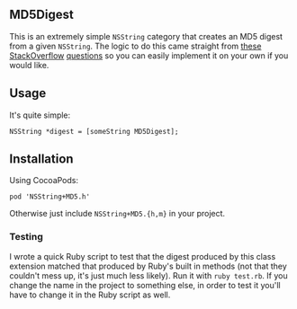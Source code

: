 ## MD5Digest

This is an extremely simple `NSString` category that creates an MD5 digest from a given `NSString`. The logic to do this came straight from [these](http://stackoverflow.com/questions/652300/using-md5-hash-on-a-string-in-cocoa) [StackOverflow](http://stackoverflow.com/questions/2018550/how-do-i-create-an-md5-hash-of-a-string-in-cocoa) [questions](http://stackoverflow.com/questions/1524604/md5-algorithm-in-objective-c) so you can easily implement it on your own if you would like.

## Usage

It's quite simple:

```
NSString *digest = [someString MD5Digest];
```

## Installation

Using CocoaPods:

```
pod 'NSString+MD5.h'
```

Otherwise just include `NSString+MD5.{h,m}` in your project.


### Testing

I wrote a quick Ruby script to test that the digest produced by this class extension matched that produced by Ruby's built in methods (not that they couldn't mess up, it's just much less likely). Run it with `ruby test.rb`. If you change the name in the project to something else, in order to test it you'll have to change it in the Ruby script as well.

